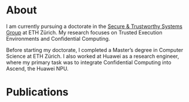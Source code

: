# About
I am currently pursuing a doctorate in the [Secure & Trustworthy Systems Group](https://sectrs.ethz.ch/ "SECTRS") at ETH Zürich. My research focuses on Trusted Execution Environments and Confidential Computing.

Before starting my doctorate, I completed a Master’s degree in Computer Science at ETH Zürich. I also worked at Huawei as a research engineer, where my primary task was to integrate Confidential Computing into Ascend, the Huawei NPU.

# Publications

